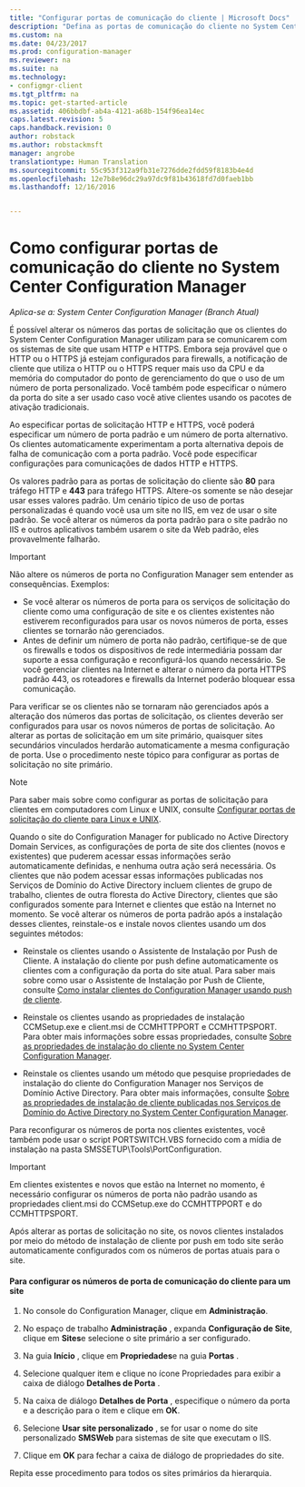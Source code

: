 ```yaml
---
title: "Configurar portas de comunicação do cliente | Microsoft Docs"
description: "Defina as portas de comunicação do cliente no System Center Configuration Manager."
ms.custom: na
ms.date: 04/23/2017
ms.prod: configuration-manager
ms.reviewer: na
ms.suite: na
ms.technology:
- configmgr-client
ms.tgt_pltfrm: na
ms.topic: get-started-article
ms.assetid: 406bbdbf-ab4a-4121-a68b-154f96ea14ec
caps.latest.revision: 5
caps.handback.revision: 0
author: robstack
ms.author: robstackmsft
manager: angrobe
translationtype: Human Translation
ms.sourcegitcommit: 55c953f312a9fb31e7276dde2fdd59f8183b4e4d
ms.openlocfilehash: 12e7b8e96dc29a97dc9f81b43618fd7d0faeb1bb
ms.lasthandoff: 12/16/2016


---
```

# <a name="how-to-configure-client-communication-ports-in-system-center-configuration-manager"></a>Como configurar portas de comunicação do cliente no System Center Configuration Manager

*Aplica-se a: System Center Configuration Manager (Branch Atual)*

É possível alterar os números das portas de solicitação que os clientes do System Center Configuration Manager utilizam para se comunicarem com os sistemas de site que usam HTTP e HTTPS. Embora seja provável que o HTTP ou o HTTPS já estejam configurados para firewalls, a notificação de cliente que utiliza o HTTP ou o HTTPS requer mais uso da CPU e da memória do computador do ponto de gerenciamento do que o uso de um número de porta personalizado. Você também pode especificar o número da porta do site a ser usado caso você ative clientes usando os pacotes de ativação tradicionais.  

 Ao especificar portas de solicitação HTTP e HTTPS, você poderá especificar um número de porta padrão e um número de porta alternativo. Os clientes automaticamente experimentam a porta alternativa depois de falha de comunicação com a porta padrão. Você pode especificar configurações para comunicações de dados HTTP e HTTPS.  

 Os valores padrão para as portas de solicitação do cliente são **80** para tráfego HTTP e **443** para tráfego HTTPS. Altere-os somente se não desejar usar esses valores padrão. Um cenário típico de uso de portas personalizadas é quando você usa um site no IIS, em vez de usar o site padrão. Se você alterar os números da porta padrão para o site padrão no IIS e outros aplicativos também usarem o site da Web padrão, eles provavelmente falharão.  

> [!IMPORTANT]  
>  Não altere os números de porta no Configuration Manager sem entender as consequências. Exemplos:  
>   
>  -   Se você alterar os números de porta para os serviços de solicitação do cliente como uma configuração de site e os clientes existentes não estiverem reconfigurados para usar os novos números de porta, esses clientes se tornarão não gerenciados.  
> -   Antes de definir um número de porta não padrão, certifique-se de que os firewalls e todos os dispositivos de rede intermediária possam dar suporte a essa configuração e reconfigurá-los quando necessário. Se você gerenciar clientes na Internet e alterar o número da porta HTTPS padrão 443, os roteadores e firewalls da Internet poderão bloquear essa comunicação.  

 Para verificar se os clientes não se tornaram não gerenciados após a alteração dos números das portas de solicitação, os clientes deverão ser configurados para usar os novos números de portas de solicitação. Ao alterar as portas de solicitação em um site primário, quaisquer sites secundários vinculados herdarão automaticamente a mesma configuração de porta. Use o procedimento neste tópico para configurar as portas de solicitação no site primário.  

> [!NOTE]  
>  Para saber mais sobre como configurar as portas de solicitação para clientes em computadores com Linux e UNIX, consulte [Configurar portas de solicitação do cliente para Linux e UNIX](../../../core/clients/deploy/deploy-clients-to-unix-and-linux-servers.md#BKMK_ConfigLnUClientCommuincations).  

 Quando o site do Configuration Manager for publicado no Active Directory Domain Services, as configurações de porta de site dos clientes (novos e existentes) que puderem acessar essas informações serão automaticamente definidas, e nenhuma outra ação será necessária. Os clientes que não podem acessar essas informações publicadas nos Serviços de Domínio do Active Directory incluem clientes de grupo de trabalho, clientes de outra floresta do Active Directory, clientes que são configurados somente para Internet e clientes que estão na Internet no momento. Se você alterar os números de porta padrão após a instalação desses clientes, reinstale-os e instale novos clientes usando um dos seguintes métodos:  

-   Reinstale os clientes usando o Assistente de Instalação por Push de Cliente. A instalação do cliente por push define automaticamente os clientes com a configuração da porta do site atual. Para saber mais sobre como usar o Assistente de Instalação por Push de Cliente, consulte [Como instalar clientes do Configuration Manager usando push de cliente](../../../core/clients/deploy/deploy-clients-to-windows-computers.md#BKMK_ClientPush).  

-   Reinstale os clientes usando as propriedades de instalação CCMSetup.exe e client.msi de CCMHTTPPORT e CCMHTTPSPORT. Para obter mais informações sobre essas propriedades, consulte [Sobre as propriedades de instalação do cliente no System Center Configuration Manager](../../../core/clients/deploy/about-client-installation-properties.md).  

-   Reinstale os clientes usando um método que pesquise propriedades de instalação do cliente do Configuration Manager nos Serviços de Domínio Active Directory. Para obter mais informações, consulte [Sobre as propriedades de instalação de cliente publicadas nos Serviços de Domínio do Active Directory no System Center Configuration Manager](../../../core/clients/deploy/about-client-installation-properties-published-to-active-directory-domain-services.md).  

 Para reconfigurar os números de porta nos clientes existentes, você também pode usar o script PORTSWITCH.VBS fornecido com a mídia de instalação na pasta SMSSETUP\Tools\PortConfiguration.  

> [!IMPORTANT]  
>  Em clientes existentes e novos que estão na Internet no momento, é necessário configurar os números de porta não padrão usando as propriedades client.msi do CCMSetup.exe do CCMHTTPPORT e do CCMHTTPSPORT.  

 Após alterar as portas de solicitação no site, os novos clientes instalados por meio do método de instalação de cliente por push em todo site serão automaticamente configurados com os números de portas atuais para o site.  

#### <a name="to-configure-the-client-communication-port-numbers-for-a-site"></a>Para configurar os números de porta de comunicação do cliente para um site  

1.  No console do Configuration Manager, clique em **Administração**.  

2.  No espaço de trabalho **Administração** , expanda **Configuração de Site**, clique em **Sites**e selecione o site primário a ser configurado.  

3.  Na guia **Início** , clique em **Propriedades**e na guia **Portas** .  

4.  Selecione qualquer item e clique no ícone Propriedades para exibir a caixa de diálogo **Detalhes de Porta** .  

5.  Na caixa de diálogo **Detalhes de Porta** , especifique o número da porta e a descrição para o item e clique em **OK**.  

6.  Selecione **Usar site personalizado** , se for usar o nome do site personalizado **SMSWeb** para sistemas de site que executam o IIS.  

7.  Clique em **OK** para fechar a caixa de diálogo de propriedades do site.  

 Repita esse procedimento para todos os sites primários da hierarquia.

